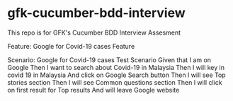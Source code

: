 # gfk-cucumber-bdd-interview
This repo is for GFK's Cucumber BDD Interview Assesment

Feature: Google for Covid-19 cases Feature

  Scenario: Google for Covid-19 cases Test Scenario
    Given that I am on Google
    Then I want to search about Covid-19 in Malaysia
    Then I will key in covid 19 in Malaysia
    And click on Google Search button
    Then I will see Top stories section
    Then I will see Common questions section
    Then I will click on first result for Top results
    And will leave Google website

